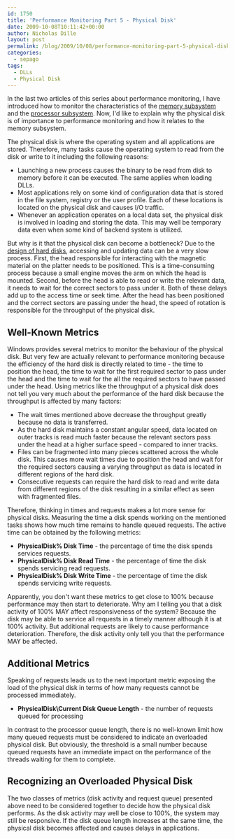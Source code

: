 ```yaml
---
id: 1750
title: 'Performance Monitoring Part 5 - Physical Disk'
date: 2009-10-08T10:11:42+00:00
author: Nicholas Dille
layout: post
permalink: /blog/2009/10/08/performance-monitoring-part-5-physical-disk/
categories:
  - sepago
tags:
  - DLLs
  - Physical Disk
---
```

In the last two articles of this series about performance monitoring, I have introduced how to monitor the characteristics of the [memory subsystem](/blog/2009/09/15/performance-monitoring-part-4-memory-management) and the [processor subsystem](/blog/2009/08/06/performance-monitoring-part-3-processor). Now, I'd like to explain why the physical disk is of importance to performance monitoring and how it relates to the memory subsystem.

<!--more-->

The physical disk is where the operating system and all applications are stored. Therefore, many tasks cause the operating system to read from the disk or write to it including the following reasons:

  * Launching a new process causes the binary to be read from disk to memory before it can be executed. The same applies when loading DLLs.
  * Most applications rely on some kind of configuration data that is stored in the file system, registry or the user profile. Each of these locations is located on the physical disk and causes I/O traffic.
  * Whenever an application operates on a local data set, the physical disk is involved in loading and storing the data. This may well be temporary data even when some kind of backend system is utilized.

But why is it that the physical disk can become a bottleneck? Due to the [design of hard disks](http://en.wikipedia.org/wiki/Hard_disk_drive#Technology), accessing and updating data can be a very slow process. First, the head responsible for interacting with the magnetic material on the platter needs to be positioned. This is a time-consuming process because a small engine moves the arm on which the head is mounted. Second, before the head is able to read or write the relevant data, it needs to wait for the correct sectors to pass under it. Both of these delays add up to the access time or seek time. After the head has been positioned and the correct sectors are passing under the head, the speed of rotation is responsible for the throughput of the physical disk.

## Well-Known Metrics

Windows provides several metrics to monitor the behaviour of the physical disk. But very few are actually relevant to performance monitoring because the efficiency of the hard disk is directly related to time - the time to position the head, the time to wait for the first required sector to pass under the head and the time to wait for the all the required sectors to have passed under the head. Using metrics like the throughput of a physical disk does not tell you very much about the performance of the hard disk because the throughput is affected by many factors:

  * The wait times mentioned above decrease the throughput greatly because no data is transferred.
  * As the hard disk maintains a constant angular speed, data located on outer tracks is read much faster because the relevant sectors pass under the head at a higher surface speed - compared to inner tracks.
  * Files can be fragmented into many pieces scattered across the whole disk. This causes more wait times due to position the head and wait for the required sectors causing a varying throughput as data is located in different regions of the hard disk.
  * Consecutive requests can require the hard disk to read and write data from different regions of the disk resulting in a similar effect as seen with fragmented files.

Therefore, thinking in times and requests makes a lot more sense for physical disks. Measuring the time a disk spends working on the mentioned tasks shows how much time remains to handle queued requests. The active time can be obtained by the following metrics:

  * **PhysicalDisk\% Disk Time** - the percentage of time the disk spends services requests.
  * **PhysicalDisk\% Disk Read Time** - the percentage of time the disk spends servicing read requests.
  * **PhysicalDisk\% Disk Write Time** - the percentage of time the disk spends servicing write requests.

Apparently, you don't want these metrics to get close to 100% because performance may then start to deteriorate. Why am I telling you that a disk activity of 100% MAY affect responsiveness of the system? Because the disk may be able to service all requests in a timely manner although it is at 100% activity. But additional requests are likely to cause performance deterioration. Therefore, the disk activity only tell you that the performance MAY be affected.

## Additional Metrics

Speaking of requests leads us to the next important metric exposing the load of the physical disk in terms of how many requests cannot be processed immediately.

  * **PhysicalDisk\Current Disk Queue Length** - the number of requests queued for processing

In contrast to the processor queue length, there is no well-known limit how many queued requests must be considered to indicate an overloaded physical disk. But obviously, the threshold is a small number because queued requests have an immediate impact on the performance of the threads waiting for them to complete.

## Recognizing an Overloaded Physical Disk

The two classes of metrics (disk activity and request queue) presented above need to be considered together to decide how the physical disk performs. As the disk activity may well be close to 100%, the system may still be responsive. If the disk queue length increases at the same time, the physical disk becomes affected and causes delays in applications.
